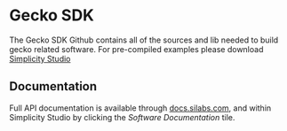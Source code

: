 Gecko SDK
=========

The Gecko SDK Github contains all of the sources and lib needed to build gecko related software. For pre-compiled examples please download [Simplicity Studio](http://www.silabs.com/simplicity)

Documentation
-------------

Full API documentation is available through [docs.silabs.com](https://docs.silabs.com/), and within Simplicity Studio by clicking the *Software Documentation* tile.

